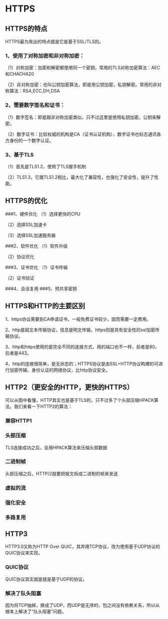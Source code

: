 # HTTPS
## HTTPS的特点
HTTPS最为突出的特点就是它是基于SSL/TLS的。
### 1、使用了对称加密和非对称加密：
（1）对称加密：加密和解密都使用同一个密钥，常用的TLS对称加密算法：AEC和CHACHA20

（2）非对称加密：也叫公钥加密算法，即是用公钥加密，私钥解密。常用的非对称算法：RSA,ECC,DH,DSA

### 2、需要数字签名和证书：
（1）数字签名：即是跟非对称加密类似，只不过这里是使用私钥加密，公钥来解密。

（2）数字证书：比较权威的机构是CA（证书认证机构），数字证书也标志通讯各方身份的一个数字认证。

### 3、基于TLS
（1）首先是TLS1.2，使用了TLS握手机制

（2）TLS1.3，它跟TLS1.2相比，最大化了兼容性，也强化了安全性，提升了性能。

## HTTPS的优化
###1、硬件优化
（1）选择更快的CPU

（2）选择SSL加速卡

（3）选择SSL加速服务器

###2、软件优化
（1）软件升级

（2）协议优化

###3、证书优化
（1）证书传输

（2）证书验证

###4、会话复用
###5、预共享密钥

## HTTPS和HTTP的主要区别 
1、https协议需要到CA申请证书，一般免费证书较少，因而需要一定费用。

2、http是超文本传输协议，信息是明文传输，https则是具有安全性的ssl加密传输协议。

3、http和https使用的是完全不同的连接方式，用的端口也不一样，前者是80，后者是443。

4、http的连接很简单，是无状态的；HTTPS协议是由SSL+HTTP协议构建的可进行加密传输、身份认证的网络协议，比http协议安全。

## HTTP2（更安全的HTTP，更快的HTTPS）
可以从图中看懂，HTTP其实也是基于TLS的，只不过多了个头部压缩HPACK算法。我们来看一下HTTP2的算法：
### 兼容HTTP1
### 头部压缩
TLS连接成功之后，会用HPACK算法来压缩头部数据
### 二进制帧
头部压缩之后，HTTP/2就要把报文拆成二进制的帧来发送
### 虚拟的流
### 强化安全
### 多路复用

## HTTP3
HTTP3.0又称为HTTP Over QUIC，其弃用TCP协议，改为使用基于UDP协议的QUIC协议来实现。
### QUIC协议
QUIC协议其实就是就是基于UDP的协议。
### 解决了队头阻塞
因为将TCP抽掉，换成了UDP，而UDP是无序的，包之间没有依赖关系，所以从根本上解决了“队头阻塞”问题。
